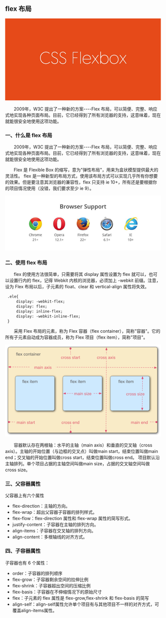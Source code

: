 ## flex 布局 
![Flexbox](./img/bg2015071002.png)

&emsp;&emsp;2009年，W3C 提出了一种新的方案----Flex 布局，可以简便、完整、响应式地实现各种页面布局。目前，它已经得到了所有浏览器的支持，这意味着，现在就能很安全地使用这项功能。

### 一、什么是 flex 布局

&emsp;&emsp;2009年，W3C 提出了一种新的方案----Flex 布局，可以简便、完整、响应式地实现各种页面布局。目前，它已经得到了所有浏览器的支持，这意味着，现在就能很安全地使用这项功能。

&emsp;&emsp;Flex 是 Flexible Box 的缩写，意为"弹性布局"，用来为盒状模型提供最大的灵活性。
flex 是一种新型的布局方式，使用该布局方式可以实现几乎所有你想要的效果。但是要注意其浏览器的兼容性，flex 只支持 ie 10+，所有还是要根据你的项目情况使用（没错，我们要求至少 ie 9）。

![](./img/bg2015071003.jpg)

### 二、使用 flex 布局

&emsp;&emsp;flex 的使用方法很简单，只需要将其 display 属性设置为 flex 就可以，也可以设置行内的 flex，记得 Webkit 内核的浏览器，必须加上 -webkit 前缀。注意，设为 Flex 布局以后，子元素的 float、clear 和 vertical-align 属性将失效。

  ```
   .ele{
       display: -webkit-flex;
       display: flex;
       display: inline-flex;
       display: -webkit-inline-flex;
   }
  ```
&emsp;&emsp;采用 Flex 布局的元素，称为 Flex 容器（flex container），简称"容器"。它的所有子元素自动成为容器成员，称为 Flex 项目（flex item），简称"项目"。

![](./img/bg2015071004.png)

&emsp;&emsp;容器默认存在两根轴：水平的主轴（main axis）和垂直的交叉轴（cross axis）。主轴的开始位置（与边框的交叉点）叫做main start，结束位置叫做main end；交叉轴的开始位置叫做cross start，结束位置叫做cross end。
项目默认沿主轴排列。单个项目占据的主轴空间叫做main size，占据的交叉轴空间叫做cross size。

### 三、父容器属性

父容器上有六个属性

 - flex-direction：主轴的方向。
 - flex-wrap：超出父容器子容器的排列样式。
 - flex-flow：flex-direction 属性和 flex-wrap 属性的简写形式。
 - justify-content：子容器在主轴的排列方向。
 - align-items：子容器在交叉轴的排列方向。
 - align-content：多根轴线的对齐方式。

### 四、子容器属性

子容器也有 6 个属性：

- order：子容器的排列顺序
- flex-grow：子容器剩余空间的拉伸比例
- flex-shrink：子容器超出空间的压缩比例
- flex-basis：子容器在不伸缩情况下的原始尺寸
- flex：子元素的 flex 属性是 flex-grow,flex-shrink 和 flex-basis 的简写
- align-self：align-self属性允许单个项目有与其他项目不一样的对齐方式，可覆盖align-items属性。
